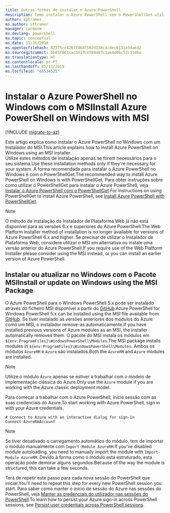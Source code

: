 ```yaml
---
title: Outras formas de instalar o Azure PowerShell
description: Como instalar o Azure PowerShell sem o PowerShellGet utilizar um MSI
author: sptramer
ms.author: sttramer
manager: carmonm
ms.devlang: powershell
ms.topic: conceptual
ms.date: 11/16/2018
ms.openlocfilehash: 82375cc4267f468f562d138c4cdec6131e34ae32
ms.sourcegitcommit: bbd3f061cac3417ce588487c1ae4e0bc52c11d6a
ms.translationtype: HT
ms.contentlocale: pt-PT
ms.lasthandoff: 05/11/2019
ms.locfileid: "65534525"
---
```

# <a name="install-azure-powershell-on-windows-with-msi"></a><span data-ttu-id="d4a4d-103">Instalar o Azure PowerShell no Windows com o MSI</span><span class="sxs-lookup"><span data-stu-id="d4a4d-103">Install Azure PowerShell on Windows with MSI</span></span>

[!INCLUDE [migrate-to-az](../includes/migrate-to-az.md)]

<span data-ttu-id="d4a4d-104">Este artigo explica como instalar o Azure PowerShell no Windows com um Instalador do MSI.</span><span class="sxs-lookup"><span data-stu-id="d4a4d-104">This article explains how to install Azure PowerShell on Windows using an MSI installer.</span></span>  
<span data-ttu-id="d4a4d-105">Utilize estes métodos de instalação apenas se forem necessários para o seu sistema.</span><span class="sxs-lookup"><span data-stu-id="d4a4d-105">Use these installation methods only if they're necessary for your system.</span></span> <span data-ttu-id="d4a4d-106">A forma recomendada para instalar o Azure PowerShell no Windows é com o PowerShellGet.</span><span class="sxs-lookup"><span data-stu-id="d4a4d-106">The recommended way to install Azure PowerShell on Windows is with PowerShellGet.</span></span> <span data-ttu-id="d4a4d-107">Para obter instruções sobre como utilizar o PowerShellGet para instalar o Azure PowerShell, veja [Instalar o Azure PowerShell com o PowerShellGet](install-azurerm-ps.md).</span><span class="sxs-lookup"><span data-stu-id="d4a4d-107">For instructions on using PowerShellGet to install Azure PowerShell, see [Install Azure PowerShell with PowerShellGet](install-azurerm-ps.md).</span></span>

> [!NOTE]
> <span data-ttu-id="d4a4d-108">O método de instalação do Instalador de Plataforma Web já não está disponível para as versões 6.x e superiores do Azure PowerShell.</span><span class="sxs-lookup"><span data-stu-id="d4a4d-108">The Web Platform Installer method of installation is no longer available for versions of Azure PowerShell 6.x and higher.</span></span> <span data-ttu-id="d4a4d-109">Se precisar de utilizar o Instalador de Plataforma Web, considere utilizar o MSI em alternativa ou instale uma versão anterior do Azure PowerShell.</span><span class="sxs-lookup"><span data-stu-id="d4a4d-109">If you require use of the Web Platform Installer please consider using the MSI instead, or you can install an earlier version of Azure PowerShell.</span></span>

## <a name="install-or-update-on-windows-using-the-msi-package"></a><span data-ttu-id="d4a4d-110">Instalar ou atualizar no Windows com o Pacote MSI</span><span class="sxs-lookup"><span data-stu-id="d4a4d-110">Install or update on Windows using the MSI Package</span></span>

<span data-ttu-id="d4a4d-111">O Azure PowerShell para o Windows PowerShell 5.x pode ser instalado através do ficheiro MSI disponível a partir do [GitHub](https://github.com/Azure/azure-powershell/releases/tag/v6.13.1-November2018).</span><span class="sxs-lookup"><span data-stu-id="d4a4d-111">Azure PowerShell for Windows PowerShell 5.x can be installed using the MSI file available from [GitHub](https://github.com/Azure/azure-powershell/releases/tag/v6.13.1-November2018).</span></span> <span data-ttu-id="d4a4d-112">Se tiver instalado as versões anteriores dos módulos do Azure como um MSI, o instalador remove-as automaticamente.</span><span class="sxs-lookup"><span data-stu-id="d4a4d-112">If you have installed previous versions of Azure modules as an MSI, the installer automatically removes them.</span></span> <span data-ttu-id="d4a4d-113">O pacote do MSI instala os módulos em `${env:ProgramFiles}\WindowsPowerShell\Modules`.</span><span class="sxs-lookup"><span data-stu-id="d4a4d-113">The MSI package installs modules in `${env:ProgramFiles}\WindowsPowerShell\Modules`.</span></span> <span data-ttu-id="d4a4d-114">Ambos os módulos `AzureRM` e `Azure` são instalados.</span><span class="sxs-lookup"><span data-stu-id="d4a4d-114">Both the `AzureRM` and `Azure` modules are installed.</span></span>

> [!NOTE]
> <span data-ttu-id="d4a4d-115">Utilize o módulo `Azure` apenas se estiver a trabalhar com o modelo de implementação clássica do Azure.</span><span class="sxs-lookup"><span data-stu-id="d4a4d-115">Only use the `Azure` module if you are working with the Azure classic deployment model.</span></span>

<span data-ttu-id="d4a4d-116">Para começar a trabalhar com o Azure PowerShell, inicie sessão com as suas credenciais do Azure.</span><span class="sxs-lookup"><span data-stu-id="d4a4d-116">To start working with Azure PowerShell, sign in with your Azure credentials.</span></span>

```powershell-interactive
# Connect to Azure with an interactive dialog for sign-in
Connect-AzureRmAccount
```

> [!NOTE]
>
> <span data-ttu-id="d4a4d-117">Se tiver desativado o carregamento automático do módulo, tem de importar o módulo manualmente com `Import-Module AzureRM`.</span><span class="sxs-lookup"><span data-stu-id="d4a4d-117">If you've disabled module autoloading, you need to manually import the module with `Import-Module AzureRM`.</span></span> <span data-ttu-id="d4a4d-118">Devido à forma como o módulo está estruturado, esta operação pode demorar alguns segundos.</span><span class="sxs-lookup"><span data-stu-id="d4a4d-118">Because of the way the module is structured, this can take a few seconds.</span></span>

<span data-ttu-id="d4a4d-119">Terá de repetir este passo para cada nova sessão do PowerShell que iniciar.</span><span class="sxs-lookup"><span data-stu-id="d4a4d-119">You'll need to repeat this step for every new PowerShell session you start.</span></span> <span data-ttu-id="d4a4d-120">Para saber como manter o início de sessão do Azure nas sessões do PowerShell, veja [Manter as credenciais do utilizador nas sessões do PowerShell](context-persistence.md).</span><span class="sxs-lookup"><span data-stu-id="d4a4d-120">To learn how to persist your Azure sign-in across PowerShell sessions, see [Persist user credentials across PowerShell sessions](context-persistence.md).</span></span>
